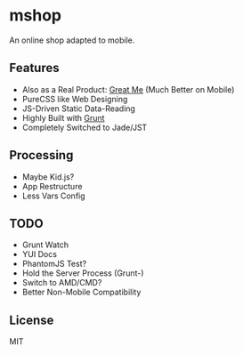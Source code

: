 # mshop

An online shop adapted to mobile.

## Features

- Also as a Real Product: [Great Me](http://greatme.org) (Much Better on Mobile)
- PureCSS like Web Designing
- JS-Driven Static Data-Reading
- Highly Built with [Grunt](http://github.com/gruntjs/grunt)
- Completely Switched to Jade/JST

## Processing

- Maybe Kid.js?
- App Restructure
- Less Vars Config

## TODO

- Grunt Watch
- YUI Docs
- PhantomJS Test?
- Hold the Server Process (Grunt-)
- Switch to AMD/CMD?
- Better Non-Mobile Compatibility

## License

MIT